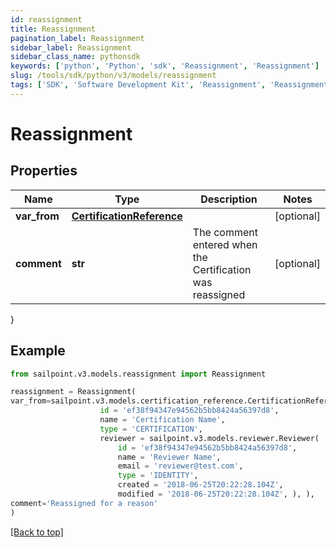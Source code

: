```yaml
---
id: reassignment
title: Reassignment
pagination_label: Reassignment
sidebar_label: Reassignment
sidebar_class_name: pythonsdk
keywords: ['python', 'Python', 'sdk', 'Reassignment', 'Reassignment']
slug: /tools/sdk/python/v3/models/reassignment
tags: ['SDK', 'Software Development Kit', 'Reassignment', 'Reassignment']
---
```


# Reassignment

## Properties

| Name | Type | Description | Notes |
| --- | --- | --- | --- |
| **var_from** | [**CertificationReference**](certification-reference) |  | [optional] |
| **comment** | **str** | The comment entered when the Certification was reassigned | [optional] |

}

## Example

```python
from sailpoint.v3.models.reassignment import Reassignment

reassignment = Reassignment(
var_from=sailpoint.v3.models.certification_reference.CertificationReference(
                    id = 'ef38f94347e94562b5bb8424a56397d8',
                    name = 'Certification Name',
                    type = 'CERTIFICATION',
                    reviewer = sailpoint.v3.models.reviewer.Reviewer(
                        id = 'ef38f94347e94562b5bb8424a56397d8',
                        name = 'Reviewer Name',
                        email = 'reviewer@test.com',
                        type = 'IDENTITY',
                        created = '2018-06-25T20:22:28.104Z',
                        modified = '2018-06-25T20:22:28.104Z', ), ),
comment='Reassigned for a reason'
)

```

[[Back to top]](#)
